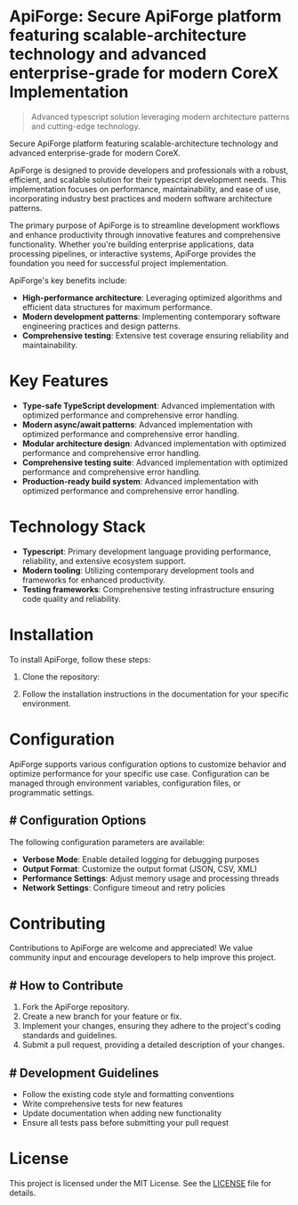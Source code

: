 <!-- fallback_ApiForge_20251015211750_68556 -->

# ApiForge: Secure ApiForge platform featuring scalable-architecture technology and advanced enterprise-grade for modern CoreX Implementation
> Advanced typescript solution leveraging modern architecture patterns and cutting-edge technology.

Secure ApiForge platform featuring scalable-architecture technology and advanced enterprise-grade for modern CoreX.

ApiForge is designed to provide developers and professionals with a robust, efficient, and scalable solution for their typescript development needs. This implementation focuses on performance, maintainability, and ease of use, incorporating industry best practices and modern software architecture patterns.

The primary purpose of ApiForge is to streamline development workflows and enhance productivity through innovative features and comprehensive functionality. Whether you're building enterprise applications, data processing pipelines, or interactive systems, ApiForge provides the foundation you need for successful project implementation.

ApiForge's key benefits include:

* **High-performance architecture**: Leveraging optimized algorithms and efficient data structures for maximum performance.
* **Modern development patterns**: Implementing contemporary software engineering practices and design patterns.
* **Comprehensive testing**: Extensive test coverage ensuring reliability and maintainability.

# Key Features

* **Type-safe TypeScript development**: Advanced implementation with optimized performance and comprehensive error handling.
* **Modern async/await patterns**: Advanced implementation with optimized performance and comprehensive error handling.
* **Modular architecture design**: Advanced implementation with optimized performance and comprehensive error handling.
* **Comprehensive testing suite**: Advanced implementation with optimized performance and comprehensive error handling.
* **Production-ready build system**: Advanced implementation with optimized performance and comprehensive error handling.

# Technology Stack

* **Typescript**: Primary development language providing performance, reliability, and extensive ecosystem support.
* **Modern tooling**: Utilizing contemporary development tools and frameworks for enhanced productivity.
* **Testing frameworks**: Comprehensive testing infrastructure ensuring code quality and reliability.

# Installation

To install ApiForge, follow these steps:

1. Clone the repository:


2. Follow the installation instructions in the documentation for your specific environment.

# Configuration

ApiForge supports various configuration options to customize behavior and optimize performance for your specific use case. Configuration can be managed through environment variables, configuration files, or programmatic settings.

## # Configuration Options

The following configuration parameters are available:

* **Verbose Mode**: Enable detailed logging for debugging purposes
* **Output Format**: Customize the output format (JSON, CSV, XML)
* **Performance Settings**: Adjust memory usage and processing threads
* **Network Settings**: Configure timeout and retry policies

# Contributing

Contributions to ApiForge are welcome and appreciated! We value community input and encourage developers to help improve this project.

## # How to Contribute

1. Fork the ApiForge repository.
2. Create a new branch for your feature or fix.
3. Implement your changes, ensuring they adhere to the project's coding standards and guidelines.
4. Submit a pull request, providing a detailed description of your changes.

## # Development Guidelines

* Follow the existing code style and formatting conventions
* Write comprehensive tests for new features
* Update documentation when adding new functionality
* Ensure all tests pass before submitting your pull request

# License

This project is licensed under the MIT License. See the [LICENSE](https://github.com/lisaantal/ApiForge/blob/main/LICENSE) file for details.
